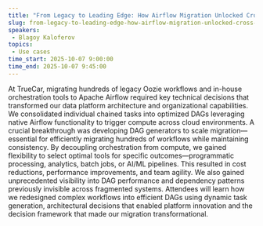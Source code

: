 ```yaml
---
title: "From Legacy to Leading Edge: How Airflow Migration Unlocked Cross-Team Business Value"
slug: from-legacy-to-leading-edge-how-airflow-migration-unlocked-cross-team-business-value
speakers:
 - Blagoy Kaloferov
topics:
 - Use cases
time_start: 2025-10-07 9:00:00
time_end: 2025-10-07 9:45:00
---
```


At TrueCar, migrating hundreds of legacy Oozie workflows and in-house orchestration tools to Apache Airflow required key technical decisions that transformed our data platform architecture and organizational capabilities.
We consolidated individual chained tasks into optimized DAGs leveraging native Airflow functionality to trigger compute across cloud environments. A crucial breakthrough was developing DAG generators to scale migration—essential for efficiently migrating hundreds of workflows while maintaining consistency.
By decoupling orchestration from compute, we gained flexibility to select optimal tools for specific outcomes—programmatic processing, analytics, batch jobs, or AI/ML pipelines. This resulted in cost reductions, performance improvements, and team agility. We also gained unprecedented visibility into DAG performance and dependency patterns previously invisible across fragmented systems.
Attendees will learn how we redesigned complex workflows into efficient DAGs using dynamic task generation, architectural decisions that enabled platform innovation and the decision framework that made our migration transformational.
